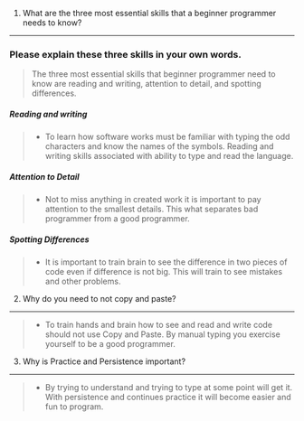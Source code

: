 1) What are the three most essential skills that a beginner programmer needs to know?
---
### Please explain these three skills in your own words.

> The three most essential skills that beginner programmer need to know are reading and writing, attention to detail, and spotting differences.

##### Reading and writing 

> - To learn how software works must be familiar with typing the odd characters and know the names of the symbols. Reading and writing skills associated with ability to type and read the language.
   
##### Attention to Detail
   
> - Not to miss anything in created work it is important to pay attention to the smallest details. This what separates bad programmer from a good programmer.

##### Spotting Differences
   
> - It is important to train brain to see the difference in two pieces of code even if difference is not big. This will train to see mistakes and other problems.


2) Why do you need to not copy and paste?
---

> - To train hands and brain how to see and read and write code should not use Copy and Paste. By manual typing you exercise yourself to be a good programmer.

3) Why is Practice and Persistence important?
---

> - By trying to understand and trying to type at some point will get it. With persistence and continues practice it will become easier and fun to program. 
 

